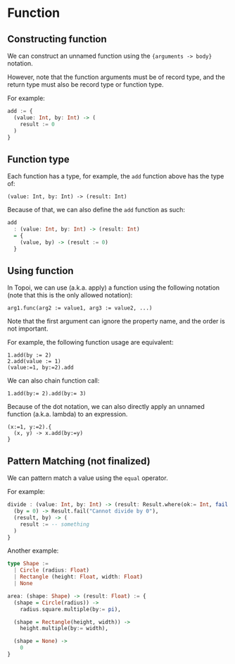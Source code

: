 # Function

## Constructing function
We can construct an unnamed function using the `{arguments -> body}` notation.

However, note that the function arguments must be of record type, and the return type must also be record type or function type.

For example:
```hs
add := {
  (value: Int, by: Int) -> (
    result := 0
  )
}
```

## Function type
Each function has a type, for example, the `add` function above has the type of:
```
(value: Int, by: Int) -> (result: Int)
```

Because of that, we can also define the `add` function as such:
```hs
add 
  : (value: Int, by: Int) -> (result: Int)
  = {
    (value, by) -> (result := 0)
  }
```

## Using function
In Topoi, we can use (a.k.a. apply) a function using the following notation (note that this is the only allowed notation):
```
arg1.func(arg2 := value1, arg3 := value2, ...)
```
Note that the first argument can ignore the property name, and the order is not important.

For example, the following function usage are equivalent:
```
1.add(by := 2)
2.add(value := 1)
(value:=1, by:=2).add
```

We can also chain function call:
```
1.add(by:= 2).add(by:= 3) 
```

Because of the dot notation, we can also directly apply an unnamed function (a.k.a. lambda) to an expression.

```
(x:=1, y:=2).{
  (x, y) -> x.add(by:=y)
}
```

## Pattern Matching (not finalized)
We can pattern match a value using the `equal` operator.

For example:
```hs
divide : (value: Int, by: Int) -> (result: Result.where(ok:= Int, fail:= String)) := {
  (by = 0) -> Result.fail("Cannot divide by 0"),
  (result, by) -> (
    result := -- something
  )
}
```

Another example:
```hs
type Shape := 
  | Circle (radius: Float)
  | Rectangle (height: Float, width: Float)
  | None

area: (shape: Shape) -> (result: Float) := {
  (shape = Circle(radius)) -> 
    radius.square.multiple(by:= pi),

  (shape = Rectangle(height, width)) ->
    height.multiple(by:= width),

  (shape = None) ->
    0
}
```
